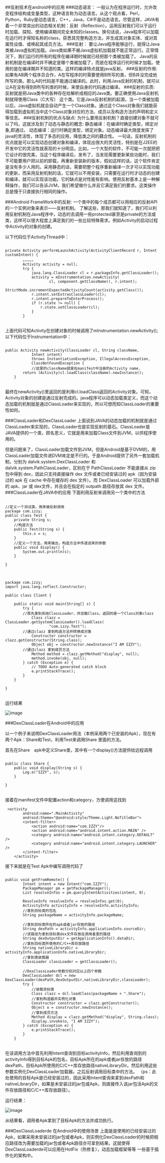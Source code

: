 ##反射技术在android中的应用
###动态语言：
一般认为在程序运行时，允许改变程序结构或变量类型，这种语言称为动态语言。从这个观点看，Perl，Python，Ruby是动态语言，C++，Java，C#不是动态语言。尽管这样，JAVA有着一个非常突出的动态相关机制：反射（Reflection）。运用反射我们可以于运行时加载、探知、使用编译期间完全未知的classes。换句话说，Java程序可以加载在运行时才得知名称的class，获悉其完整构造方法，并生成其对象实体、或对其属性设值、或唤起其成员方法。
###反射：
要让Java程序能够运行，就得让Java类被Java虚拟机加载。Java类如果不被Java虚拟机加载就不能正常运行。正常情况下，我们运行的所有的程序在编译期时候就已经把那个类被加载了。 Java的反射机制是在编译时并不确定是哪个类被加载了，而是在程序运行的时候才加载。使用的是在编译期并不知道的类。这样的编译特点就是java反射。
###反射的作用:
如果有AB两个程序员合作，A在写程序的时需要使用B所写的类，但B并没完成他所写的类。那么A的代码是不能通过编译的。此时，利用Java反射的机制，就可以让A在没有得到B所写的类的时候，来使自身的代码通过编译。
###反射的实质:
反射就是把Java类中的各种存在给解析成相应的Java类。要正确使用Java反射机制就得使用Class（C大写） 这个类。它是Java反射机制的起源。当一个类被加载以后，Java虚拟机就会自动产生一个Class对象。通过这个Class对象我们就能获得加载到虚拟机当中这个Class对象对应的方法、成员以及构造方法的声明和定义等信息。
###反射机制的优点与缺点:
为什么要用反射机制？直接创建对象不就可以了吗，这就涉及到了动态与静态的概念: 
静态编译：在编译时确定类型，绑定对象,即通过。 
动态编译：运行时确定类型，绑定对象。动态编译最大限度发挥了java的灵活性，体现了多态的应用，降低类之间的藕合性。 
一句话，反射机制的优点就是可以实现动态创建对象和编译，体现出很大的灵活性，特别是在J2EE的开发中它的灵活性就表现的十分明显。比如，一个大型的软件，不可能一次就把把它设计的很完美，当这个程序编译后，发布了，当发现需要更新某些功能时，我们不可能要用户把以前的卸载，再重新安装新的版本，假如这样的话，这个软件肯定是没有多少人用的。采用静态的话，需要把整个程序重新编译一次才可以实现功能的更新，而采用反射机制的话，它就可以不用安装，只需要在运行时才动态的创建和编译，就可以实现该功能。它的缺点是对性能有影响。使用反射基本上是一种解释操作，我们可以告诉JVM，我们希望做什么并且它满足我们的要求。这类操作总是慢于只直接执行相同的操作。

###Android FrameWork中的反射:
一个类中的每个成员都可以用相应的反射API的一个实例对象来表示——反射机制。 
了解这些，那我们就知道了，我们可以利用反射机制在Java程序中，动态的去调用一些protected甚至是private的方法或类，这样可以很大程度上满足我们的一些比较特殊需求。例如Activity的启动过程中Activity的对象的创建。

以下代码位于ActivityThread中：
<pre>
<code>
private Activity performLaunchActivity(ActivityClientRecord r, Intent customIntent) {
        。。。。。。
        Activity activity = null;
        try {
            java.lang.ClassLoader cl = r.packageInfo.getClassLoader();
            activity = mInstrumentation.newActivity(
                    cl, component.getClassName(), r.intent);
            StrictMode.incrementExpectedActivityCount(activity.getClass());
            r.intent.setExtrasClassLoader(cl);
            r.intent.prepareToEnterProcess();
            if (r.state != null) {
                r.state.setClassLoader(cl);
            }
        } 
</code>
</pre>
上面代码可知Activity在创建对象的时候调用了mInstrumentation.newActivity(); 
以下代码位于Instrumentation中：
<pre>
<code>
public Activity newActivity(ClassLoader cl, String className,
            Intent intent)
            throws InstantiationException, IllegalAccessException,
            ClassNotFoundException {
            //这里的className就是在manifest中注册的Activity name.
        return (Activity)cl.loadClass(className).newInstance();
    }
</code>
</pre>
最终在newActivity()里返回的是利用cl.loadClass返回的Activity对象。可知，Activity对象的创建是通过反射完成的。java程序可以动态加载类定义，而这个动态加载的机制就是通过ClassLoader来实现的，所以可想而知ClassLoader的重要性如何。 

###ClassLoader和DexClassLoader
上面说到JAVA的动态加载的机制就是通过ClassLoader来实现的，ClassLoader也是实现反射的基石。ClassLoader是JAVA提供的一个类，顾名思义，它就是用来加载Class文件到JVM，以供程序使用的。

但是问题来了，ClassLoader加载文件到JVM，但是Android是基于DVM的，用ClassLoader加载文件进DVM肯定是不行的。于是Android提供了另外一套加载机制，分别为 dalvik.system.DexClassLoader 和 dalvik.system.PathClassLoader，区别在于 PathClassLoader 不能直接从 zip 包中得到 dex，因此只支持直接操作 dex 文件或者已经安装过的 apk（因为安装过的 apk 在 cache 中存在缓存的 dex 文件）。而 DexClassLoader 可以加载外部的 apk、jar 或 dex文件，并且会在指定的 outpath 路径存放其 dex 文件。
###ClassLoader在JAVA中的应用
下面利用反射来调用另一个类中的方法
<pre>
<code>
//定义一个测试类，用来被反射调用
package com.izzy;
public class Test {
    private String s;
    //构造方法
    public Test(String s) {
        this.s = s;
    }
    //定义一个方法，用来输出，构造方法中传递进来的参数
    public void display() {
        System.out.println(s);
    }

}
</code>
</pre>

<pre>
<code>
package com.izzy;
import java.lang.reflect.Constructor;

public class Client {

    public static void main(String[] s) {
        try {
        //首先拿到系统ClassLoader，并加载Class，返回的是一个Class对象clazz 
            Class clazz = ClassLoader.getSystemClassLoader().loadClass(
                    "com.izzy.Test");
        //通过clazz 拿到构造方法并转换成对象
            Constructor constructor = clazz.getConstructor(String.class);
            Object obj = constructor.newInstance("I AM IZZY");
        //通过clazz 拿到成员方法
            Method method = clazz.getMethod("display", null);
            method.invoke(obj, null);
        } catch (Exception e) {
            // TODO Auto-generated catch block
            e.printStackTrace();
        }
    }

}
</code>
</pre>

运行结果

![image][java]

###DexClassLoader在Android中的应用

以一个例子来说明DexClassLoader用法（本例采用两个已安装的Apk），现在有两个Apk：Share和Test，利用Test来调用Share 里面的方法。

首先在Share　apk中定义Share类，其中有一个display()方法提供给远程调用
<pre>
<code>
public class Share {
    public void display(String s) {
        Log.e("IZZY", s);
    }

}
</code>
</pre>
接着在manifest文件中配置action和category，方便调用这找到

     <activity
            android:name=".MainActivity"
            android:theme="@android:style/Theme.Light.NoTitleBar">
            <intent-filter>
                <action android:name="com.IZZY"/>
                <action android:name="android.intent.action.MAIN" />
                <category android:name="android.intent.category.DEFAULT" />
                <category android:name="android.intent.category.LAUNCHER" />
            </intent-filter>
        </activity>

接下来就是在Test Apk中编写调用代码了

<pre>
<code>
public void getFromRemote() {
        Intent intent = new Intent("com.IZZY");
        PackageManager pm = getPackageManager();
        List<ResolveInfo> resolveInfos = pm.queryIntentActivities(intent, 0);

        ResolveInfo resolveInfo = resolveInfos.get(0);
        ActivityInfo activityInfo = resolveInfo.activityInfo;
        //拿到目标类的包名
        String packageName = activityInfo.packageName;

        //拿到目标类所在的apk或者jar存放的路径
        String dexPath = activityInfo.applicationInfo.sourceDir;
        //该路径为拿到目标类dex文件存放在调用者里的路径
        String dexOutputDir = getApplicationInfo().dataDir;
        //拿到目标类所使用的C/C++库存放路径
        String nativeLibraryDir = activityInfo.applicationInfo.nativeLibraryDir;
        //拿到类装载器
        ClassLoader classLoader = getClassLoader();

        //DexClassLoader参数分别对应以上四个参数
        DexClassLoader dcl = new DexClassLoader(dexPath,dexOutputDir,nativeLibraryDir,classLoader);
        try {
            //装载目标类
            Class<?> clazz = dcl.loadClass(packageName + ".Share");
            //拿到构造器并实例化对象
            Constructor<?> constructor = clazz.getConstructor();
            Object o = constructor.newInstance();
            //拿到成员方法
            Method display = clazz.getMethod("display", String.class);
            display.invoke(o, "I AM IZZY");
        } catch (Exception e) {
            e.printStackTrace();
        }
    }
</code>
</pre>
在该调用方法中首先利用Intent查询到目标activityInfo，然后利用查询到的activityInfo得到目标Apk的包名，目标Apk所在的apk或者jar存放的路径dexPath，目标Apk所使用的C/C++库存放路径nativeLibraryDir。然后利用这些参数实例化DexClassLoader加载器。之后反射调用目标类中的方法。
（ps：此处使用的目标Apk是已经安装过的，因此采用Intent查询来拿到dexPath和nativeLibraryDir，如果是未安装过的jar包或Apk，则直接传入该jar包活Apk的文件存放路径和C/C++库存放路径）。 


运行结果：

![image][android]


从结果看，调用者Apk拿到了目标Apk的方法并成功执行。

###DexClassLoaderde 在Android中的使用场景
上面是是使用的已经安装过的Apk，如果采用未安装过的jar包或者Apk，则实例化DexClassLoader的时候把相应路径改为需要加载的jar包或者Apk路径亦可拿到结果。这就使得DexClassLoaderde可以应用在HotFix（热修复），动态加载框架等等 一些基于插件化的架构中。

[java]:http://img.blog.csdn.net/20160617160312603
[android]:http://img.blog.csdn.net/20160630133339862
